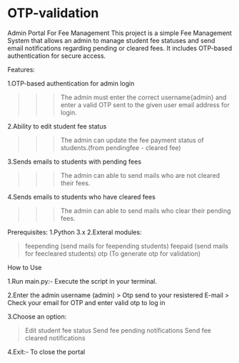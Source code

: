 # OTP-validation

Admin Portal For Fee Management
This project is a simple Fee Management System that allows an admin to manage student fee statuses and send email notifications regarding pending or cleared fees. It includes OTP-based authentication for secure access.

Features:

1.OTP-based authentication for admin login

 >>>The admin must enter the correct username{admin} and enter a valid OTP sent to the given user email address for login. 

2.Ability to edit student fee status

 >>>The admin can update the fee payment status of students.(from pendingfee - cleared fee)

3.Sends emails to students with pending fees

 >>>The admin can able to send mails who are not cleared their fees.

4.Sends emails to students who have cleared fees
 >>>The admin can able to send mails who clear their pending fees.

Prerequisites:
1.Python 3.x
2.Exteral modules:
 >feepending (send mails for feepending students)
 >feepaid (send mails for feecleared students)
 >otp (To generate otp for validation)

How to Use

1.Run main.py:- Execute the script in your terminal.

2.Enter the admin username (admin)
    > Otp send to your resistered E-mail
    > Check your email for OTP and enter valid otp to log in
    
3.Choose an option:
   >Edit student fee status
   >Send fee pending notifications
   >Send fee cleared notifications

4.Exit:- To close the portal
